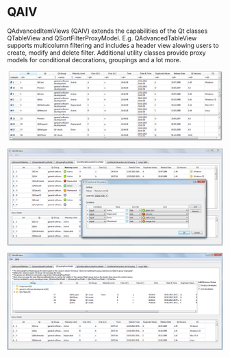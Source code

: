 # QAIV

QAdvancedItemViews (QAIV) extends the capabilities of the Qt classes QTableView and QSortFilterProxyModel. 
E.g. QAdvancedTableView supports multicolumn filtering and includes a header view alowing users to create, modify and delete filter. 
Additional utility classes provide proxy models for conditional decorations, groupings and a lot more.

![screenshot](https://github.com/Qt-Widgets/QAIV-Table-Widget/blob/master/2.png)

![screenshot](https://github.com/Qt-Widgets/QAIV-Table-Widget/blob/master/3.png)

![screenshot](https://github.com/Qt-Widgets/QAIV-Table-Widget/blob/master/1.png)

